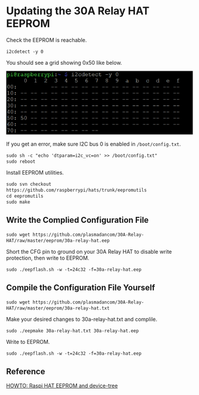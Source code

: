 # Updating the 30A Relay HAT EEPROM

Check the EEPROM is reachable.

```
i2cdetect -y 0
```

You should see a grid showing 0x50 like below.

<p align="center">
    <img alt="i2cdetect -y 0 output" src="https://github.com/plasmadancom/CTRL-HAT/raw/master/img/i2cdetect_eeprom.gif">
</p>

If you get an error, make sure I2C bus 0 is enabled in `/boot/config.txt`.

```
sudo sh -c "echo 'dtparam=i2c_vc=on' >> /boot/config.txt"
sudo reboot
```

Install EEPROM utilities.

```
sudo svn checkout https://github.com/raspberrypi/hats/trunk/eepromutils
cd eepromutils
sudo make
```

## Write the Complied Configuration File

```
sudo wget https://github.com/plasmadancom/30A-Relay-HAT/raw/master/eeprom/30a-relay-hat.eep
```

Short the CFG pin to ground on your 30A Relay HAT to disable write protection, then write to EEPROM.

```
sudo ./eepflash.sh -w -t=24c32 -f=30a-relay-hat.eep
```

## Compile the Configuration File Yourself

```
sudo wget https://github.com/plasmadancom/30A-Relay-HAT/raw/master/eeprom/30a-relay-hat.txt
```

Make your desired changes to 30a-relay-hat.txt and complile.

```
sudo ./eepmake 30a-relay-hat.txt 30a-relay-hat.eep
```

Write to EEPROM.

```
sudo ./eepflash.sh -w -t=24c32 -f=30a-relay-hat.eep
```

## Reference

[HOWTO: Raspi HAT EEPROM and device-tree](https://www.raspberrypi.org/forums/viewtopic.php?f=29&t=108134)